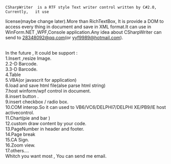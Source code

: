     CSharpWriter  is a RTF style Text writer control written by C#2.0, Currently,   it use    
<LGPL> license(maybe change later).More than RichTextBox, It is provide a DOM to access every thing in document and save in XML format.It can use in WinForm.NET ,WPF,Console application.Any idea about CSharpWriter can send to 28348092@qq.com(or yyf9989@hotmail.com).

<br/>In the future , It could be support :
<br/>1.Insert ,resize Image.
<br/>2.2-D Barcode.
<br/>3.3-D Barcode.
<br/>4.Table 
<br/>5.VBA(or javascrit for application)
<br/>6.load and save html file(alse parse html string)
<br/>7.host winform/wpf control in document.
<br/>8.insert button .
<br/>9.insert checkbox / radio box.
<br/>10.COM interop.So it can used to VB6/VC6/DELPHI7/DELPHI XE/PB9/IE host activecontrol.
<br/>11.Chart(pie and bar )
<br/>12.custom draw content by your code.
<br/>13.PageNumber in header and footer.
<br/>14.Page break
<br/>15.CA Sign.
<br/>16.Zoom view.
<br/>17.others....
<br/>Whitch you want most , You can send  me email.
